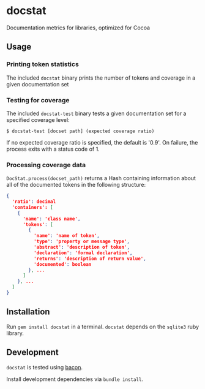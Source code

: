 # docstat

Documentation metrics for libraries, optimized for Cocoa

## Usage

### Printing token statistics

The included `docstat` binary prints the number of tokens and coverage in a given documentation set

### Testing for coverage

The included `docstat-test` binary tests a given documentation set for a specified coverage level:

    $ docstat-test [docset path] (expected coverage ratio)

If no expected coverage ratio is specified, the default is '0.9'. On failure, the process exits with a status code of 1.

### Processing coverage data

`DocStat.process(docset_path)` returns a Hash containing information about all of the documented tokens in the following structure:

```json
{
  'ratio': decimal
  'containers': [
    {
      'name': 'class name',
      'tokens': [
        {
          'name': 'name of token',
          'type': 'property or message type',
          'abstract': 'description of token',
          'declaration': 'formal declaration',
          'returns': 'description of return value',
          'documented': boolean
        }, ...
      ]
    }, ...
  ]
}
```

## Installation

Run `gem install docstat` in a terminal. `docstat` depends on the `sqlite3` ruby library.

## Development

`docstat` is tested using [bacon](https://github.com/chneukirchen/bacon).

Install development dependencies via `bundle install`.
